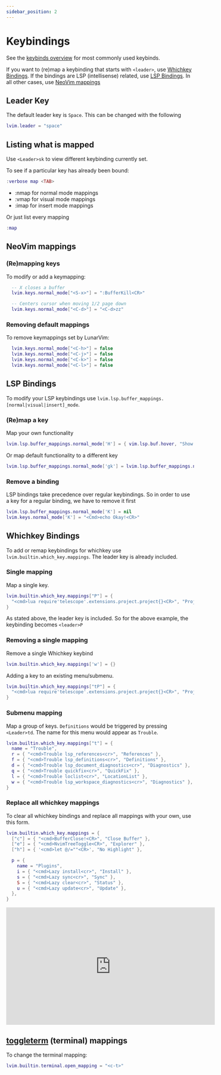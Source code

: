 ```yaml
---
sidebar_position: 2
---
```


# Keybindings

See the [keybinds overview](../beginners-guide/keybinds-overview.md) for most commonly used keybinds.

If you want to (re)map a keybinding that starts with `<leader>`, use [Whichkey Bindings](#whichkey-bindings).
If the bindings are LSP (intellisense) related, use [LSP Bindings](#lsp-bindings).
In all other cases, use [NeoVim mappings](#neovim-mappings)

## Leader Key

The default leader key is `Space`. This can be changed with the following

```lua
lvim.leader = "space"
```

## Listing what is mapped

Use `<Leader>sk` to view different keybinding currently set.

To see if a particular key has already been bound:

```lua
:verbose map <TAB>
```

- :nmap for normal mode mappings
- :vmap for visual mode mappings
- :imap for insert mode mappings

Or just list every mapping

```lua
:map
```

## NeoVim mappings

### (Re)mapping keys

To modify or add a keymapping:

```lua
  -- X closes a buffer
  lvim.keys.normal_mode["<S-x>"] = ":BufferKill<CR>"

  -- Centers cursor when moving 1/2 page down
  lvim.keys.normal_mode["<C-d>"] = "<C-d>zz"
```

### Removing default mappings

To remove keymappings set by LunarVim:

```lua
  lvim.keys.normal_mode["<C-h>"] = false
  lvim.keys.normal_mode["<C-j>"] = false
  lvim.keys.normal_mode["<C-k>"] = false
  lvim.keys.normal_mode["<C-l>"] = false
```

## LSP Bindings

To modify your LSP keybindings use `lvim.lsp.buffer_mappings.[normal|visual|insert]_mode`.

### (Re)map a key

Map your own functionality

```lua
lvim.lsp.buffer_mappings.normal_mode['H'] = { vim.lsp.buf.hover, "Show documentation" }
```

Or map default functionality to a different key

```lua
lvim.lsp.buffer_mappings.normal_mode['gk'] = lvim.lsp.buffer_mappings.normal_mode['K']
```

### Remove a binding

LSP bindings take precedence over regular keybindings.
So in order to use a key for a regular binding, we have to remove it first

```lua
lvim.lsp.buffer_mappings.normal_mode['K'] = nil
lvim.keys.normal_mode['K'] = "<Cmd>echo Okay!<CR>"
```

## Whichkey Bindings

To add or remap keybindings for whichkey use `lvim.builtin.which_key.mappings`.
The leader key is already included.

### Single mapping

Map a single key.

```lua
lvim.builtin.which_key.mappings["P"] = {
  "<cmd>lua require'telescope'.extensions.project.project{}<CR>", "Projects"
}
```

As stated above, the leader key is included. So for the above example, the keybinding becomes `<leader>P`

### Removing a single mapping

Remove a single Whichkey keybind

```lua
lvim.builtin.which_key.mappings['w'] = {}
```

Adding a key to an existing menu/submenu.

```lua
lvim.builtin.which_key.mappings["tP"] = {
  "<cmd>lua require'telescope'.extensions.project.project{}<CR>", "Projects"
}
```

### Submenu mapping

Map a group of keys. `Definitions` would be triggered by pressing `<Leader>td`. The name for this menu would appear as `Trouble`.

```lua
lvim.builtin.which_key.mappings["t"] = {
  name = "Trouble",
  r = { "<cmd>Trouble lsp_references<cr>", "References" },
  f = { "<cmd>Trouble lsp_definitions<cr>", "Definitions" },
  d = { "<cmd>Trouble lsp_document_diagnostics<cr>", "Diagnostics" },
  q = { "<cmd>Trouble quickfix<cr>", "QuickFix" },
  l = { "<cmd>Trouble loclist<cr>", "LocationList" },
  w = { "<cmd>Trouble lsp_workspace_diagnostics<cr>", "Diagnostics" },
}
```

### Replace all whichkey mappings

To clear all whichkey bindings and replace all mappings with your own, use this form.

```lua
lvim.builtin.which_key.mappings = {
  ["c"] = { "<cmd>BufferClose!<CR>", "Close Buffer" },
  ["e"] = { "<cmd>NvimTreeToggle<CR>", "Explorer" },
  ["h"] = { '<cmd>let @/=""<CR>', "No Highlight" },

  p = {
    name = "Plugins",
    i = { "<cmd>Lazy install<cr>", "Install" },
    s = { "<cmd>Lazy sync<cr>", "Sync" },
    S = { "<cmd>Lazy clear<cr>", "Status" },
    u = { "<cmd>Lazy update<cr>", "Update" },
  },
}
```

<iframe width="560" height="315" src="https://www.youtube.com/embed/BdoizYjJHis" title="Відео-програвач YouTube" frameborder="0" allow="accelerometer; autoplay; clipboard-write; encrypted-media; gyroscope; picture-in-picture" allowfullscreen="1"></iframe>

## [toggleterm](https://github.com/akinsho/toggleterm.nvim) (terminal) mappings

To change the terminal mapping:

```lua
lvim.builtin.terminal.open_mapping = "<c-t>"
```
